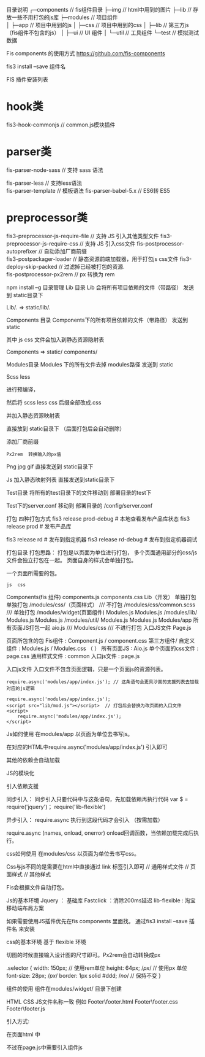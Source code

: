 目录说明
┌─components   // fis组件目录
├─img          //  html中用到的图片
├─lib          //  存放一些不用打包的js库
├─modules     //   项目组件  
│  ├─app      //   项目中用到的js
│  ├─css      //   项目中用到的css
│  ├─lib      //   第三方js （fis组件不包含的js）
│  ├─ui       //   UI 组件
│  └─util     //   工具组件
└─test        //   模拟测试数据


Fis components 的使用方式
 https://github.com/fis-components

fis3 install –save 组件名

FIS 插件安装列表
# hook类
fis3-hook-commonjs  // common.js模块插件

# parser类
fis-parser-node-sass // 支持 sass 语法

fis-parser-less      // 支持less语法  
fis-parser-template  // 模板语法
fis-parser-babel-5.x // ES6转 ES5


# preprocessor类
fis3-preprocessor-js-require-file  // 支持 JS 引入其他类型文件
fis3-preprocessor-js-require-css   // 支持 JS 引入css文件
fis-postprocessor-autoprefixer     // 自动添加厂商前缀     
fis3-postpackager-loader           //  静态资源前端加载器，用于打包js css文件
fis3-deploy-skip-packed             // 过滤掉已经被打包的资源.     
fis-postprocessor-px2rem           //  px 转换为 rem

npm install –g 
目录管理
Lib 目录
Lib 会将所有项目依赖的文件（带路径） 发送到 static目录下

Lib/*.*    =>   static/lib/*.*

Components 目录
Components下的所有项目依赖的文件（带路径） 发送到static

其中 js css 文件会加入到静态资源隐射表

Components  =>  static/ components/

Modules目录
Modules 下的所有文件去掉 modules路径 发送到 static

Scss less 

进行预编译，

然后将 scss less css 后缀全部改成.css  

并加入静态资源映射表

直接放到 static目录下 （后面打包后会自动删除）

添加厂商前缀

    Px2rem  转换输入的px值


Png jpg gif
    直接发送到 static目录下

Js
    加入静态映射列表
    直接发送到static目录下

Test目录
将所有的test目录下的文件移动到 部署目录的test下

Test下的server.conf  移动到 部署目录的 /config/server.conf

打包
四种打包方式
fis3 release prod-debug # 本地查看发布产品库状态
fis3 release prod # 发布产品库

fis3 release rd # 发布到指定机器
fis3 release rd-debug # 发布到指定机器调试


打包目录
打包思路：
    打包是以页面为单位进行打包，
多个页面通用部分的css/js文件会独立打包在一起。
页面自身的样式会单独打包。







一个页面所需要的包。

    js  css
Components(fis 组件)  components.js   components.css
Lib（开发） 单独打包    单独打包
/modules/css/（页面样式） /// 不打包
/modules/css/common.scss    /// 单独打包
/modules/widget(页面组件)   Modules.js  Modules.js
/modules/lib/   Modules.js  Modules.js
/modules/util/  Modules.js  Modules.js
Modules/app 所有页面JS打包一起 aio.js   ///
Modules/css /// 不进行打包
入口JS文件  Page.js 
        


页面所包含的包
Fis组件                :   Component.js / component.css
第三方组件/ 自定义组件 :   Modules.js   / Modules.css （  ）
所有页面JS             :   Aio.js
单个页面的css文件     :    page.css
通用样式文件           :   common
入口js文件            :    page.js


入口js文件
    入口文件不包含页面逻辑，只是一个页面js的资源列表。

    require.async('modules/app/index.js'); // 这条语句会更具沙面的支援列表去加载对应的js逻辑

    require.async('modules/app/index.js');
    <script src="lib/mod.js"></script>  // 打包后会替换为改页面的入口文件
    <script>
        require.async('modules/app/index.js');
    </script>




Js如何使用
在modules/app 以页面为单位去书写js。 

在对应的HTML中require.async('modules/app/index.js') 引入即可

其他的依赖会自动加载

JS的模块化

引入依赖支援

同步引入： 同步引入只要代码中与这条语句，先加载依赖再执行代码
var $ = require('jquery')；
require('lib-flexible')

异步引入：
require.async 执行到这段代码才会引入  （按需加载）

require.async (names, onload, onerror)  onload回调函数，当依赖加载完成后执行。


css如何使用
在modules/css 以页面为单位去书写css。 

Css与js不同的是需要在html中直接通过 link 标签引入即可
    <link rel="stylesheet" href="modules/css/common.scss">  // 通用样式文件
    <link rel="stylesheet" href="modules/css/index.scss">     // 页面样式
    <link rel="stylesheet" href="components/animate.css/animate.css"> // 其他样式

Fis会根据文件自动打包。







Js的基本环境
Jquery       ： 基础库
Fastclick      ：消除200ms延迟
lib-flexible    :  淘宝移动端布局方案

如果需要使用JS插件优先在fis components 里面找。 通过fis3 install –save 插件名 来安装




css的基本环境
基于 flexible 环境

切图的时候直接输入设计图的尺寸即可。Px2rem会自动转换成px

.selector {
  width: 150px;  // 使用rem单位
  height: 64px; /*px*/  // 使用px 单位
  font-size: 28px; /*px*/
  border: 1px solid #ddd; /*no*/  // 保持不变
}




组件的使用
组件在modules/widget/ 目录下创建

HTML CSS JS文件名称一致
例如
Footer\footer.html
Footer\footer.css
Footer\footer.js


引入方式: 

在页面html 中 
<link rel="import" href="modules/widget/footer/footer.html?__inline">

不过在page.js中需要引入组件js
